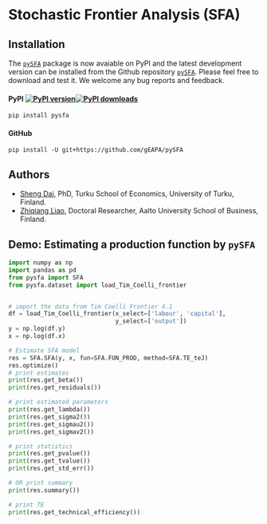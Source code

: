 # Stochastic Frontier Analysis (SFA)

## Installation

The [`pySFA`](https://pypi.org/project/pysfa/) package is now avaiable on PyPI and the latest development version can be installed from the Github repository [`pySFA`](https://github.com/gEAPA/pySFA). Please feel free to download and test it. We welcome any bug reports and feedback.

#### PyPI [![PyPI version](https://img.shields.io/pypi/v/pysfa.svg?maxAge=3600)](https://pypi.org/project/pysfa/)[![PyPI downloads](https://img.shields.io/pypi/dm/pysfa.svg?maxAge=21600)](https://pypistats.org/packages/pysfa)

    pip install pysfa

#### GitHub

    pip install -U git+https://github.com/gEAPA/pySFA

## Authors

- [Sheng Dai](https://daisheng.io), PhD, Turku School of Economics, University of Turku, Finland.
- [Zhiqiang Liao](https://liaozhiqiang.com), Doctoral Researcher, Aalto University School of Business, Finland.

## Demo: Estimating a production function by `pySFA`

```python
import numpy as np
import pandas as pd
from pysfa import SFA
from pysfa.dataset import load_Tim_Coelli_frontier


# import the data from Tim Coelli Frontier 4.1
df = load_Tim_Coelli_frontier(x_select=['labour', 'capital'],
                              y_select=['output'])
y = np.log(df.y)
x = np.log(df.x)

# Estimate SFA model
res = SFA.SFA(y, x, fun=SFA.FUN_PROD, method=SFA.TE_teJ)
res.optimize()
# print estimates
print(res.get_beta())
print(res.get_residuals())

# print estimated parameters
print(res.get_lambda())
print(res.get_sigma2())
print(res.get_sigmau2())
print(res.get_sigmav2())

# print statistics
print(res.get_pvalue())
print(res.get_tvalue())
print(res.get_std_err())

# OR print summary
print(res.summary())

# print TE
print(res.get_technical_efficiency())
```

